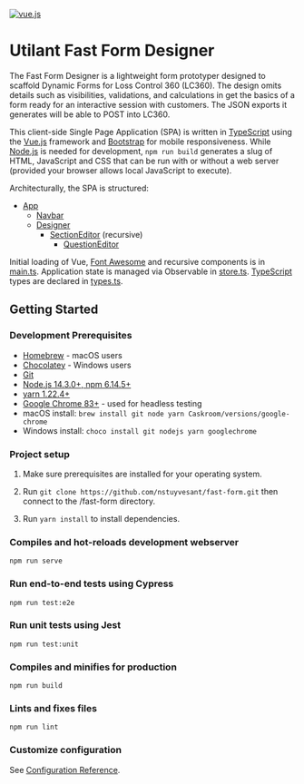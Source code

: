 [![vue.js][vue.js]][vue.js-url]

# Utilant Fast Form Designer

The Fast Form Designer is a lightweight form prototyper designed to scaffold
Dynamic Forms for Loss Control 360 (LC360). The design omits details such as
visibilities, validations, and calculations in get the basics of a form
ready for an interactive session with customers. The JSON exports it
generates will be able to POST into LC360.

This client-side Single Page Application (SPA) is written in [TypeScript](https://www.typescriptlang.org) using the [Vue.js](https://vuejs.org/) framework and [Bootstrap](https://getbootstrap.com) for mobile responsiveness. While [Node.js](https://nodejs.org/en/) is
needed for development, `npm run build` generates a slug of HTML, JavaScript and CSS that can
be run with or without a web server (provided your browser allows local JavaScript to execute).

Architecturally, the SPA is structured:
- [App](/src/App.vue)
  - [Navbar](/src/components/Navbar.vue)
  - [Designer](/src/components/Designer.vue)
    - [SectionEditor](/src/components/SectionEditor.vue) (recursive)
      - [QuestionEditor](/src/components/QuestionEditor.vue)

Initial loading of Vue, [Font Awesome](https://fontawesome.com) and recursive components is in [main.ts](/src/main.ts). Application state is managed via Observable in [store.ts](/src/store.ts). [TypeScript](https://www.typescriptlang.org) types are declared in [types.ts](/src/types.ts).

## Getting Started

### Development Prerequisites

- [Homebrew](https://brew.sh) - macOS users
- [Chocolatey](https://chocolatey.org) - Windows users
- [Git](https://git-scm.com/)
- [Node.js 14.3.0+, npm 6.14.5+](nodejs.org)
- [yarn 1.22.4+](https://classic.yarnpkg.com/en/)
- [Google Chrome 83+](https://www.google.com/chrome) - used for headless testing
- macOS install: `brew install git node yarn Caskroom/versions/google-chrome`
- Windows install: `choco install git nodejs yarn googlechrome`

### Project setup

1. Make sure prerequisites are installed for your operating system.

2. Run `git clone https://github.com/nstuyvesant/fast-form.git` then connect to the /fast-form directory.

3. Run `yarn install` to install dependencies.

### Compiles and hot-reloads development webserver
```
npm run serve
```

### Run end-to-end tests using Cypress
```
npm run test:e2e
```

### Run unit tests using Jest
```
npm run test:unit
```

### Compiles and minifies for production
```
npm run build
```

### Lints and fixes files
```
npm run lint
```

### Customize configuration
See [Configuration Reference](https://cli.vuejs.org/config/).

[vue.js]: https://img.shields.io/badge/vue.js-2.6.11-green.svg
[vue.js-url]: https://vuejs.org/